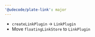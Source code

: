 ```yaml
---
'@udecode/plate-link': major
---
```


- `createLinkPlugin` -> `LinkPlugin`
- Move `floatingLinkStore` to `LinkPlugin`
